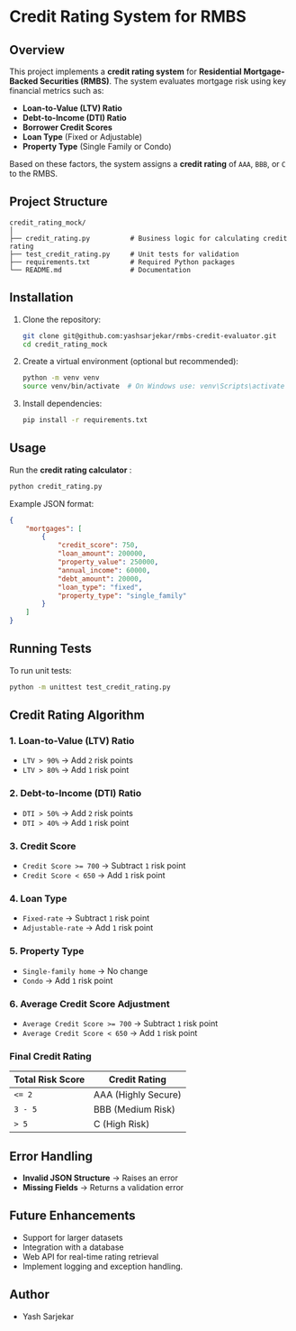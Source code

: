 # Credit Rating System for RMBS

## Overview
This project implements a **credit rating system** for **Residential Mortgage-Backed Securities (RMBS)**. The system evaluates mortgage risk using key financial metrics such as:
- **Loan-to-Value (LTV) Ratio**
- **Debt-to-Income (DTI) Ratio**
- **Borrower Credit Scores**
- **Loan Type** (Fixed or Adjustable)
- **Property Type** (Single Family or Condo)

Based on these factors, the system assigns a **credit rating** of `AAA`, `BBB`, or `C` to the RMBS.

## Project Structure
```
credit_rating_mock/
│
├── credit_rating.py          # Business logic for calculating credit rating
├── test_credit_rating.py     # Unit tests for validation
├── requirements.txt          # Required Python packages
└── README.md                 # Documentation
```

## Installation
1. Clone the repository:
   ```sh
   git clone git@github.com:yashsarjekar/rmbs-credit-evaluator.git
   cd credit_rating_mock
   ```
2. Create a virtual environment (optional but recommended):
   ```sh
   python -m venv venv
   source venv/bin/activate  # On Windows use: venv\Scripts\activate
   ```
3. Install dependencies:
   ```sh
   pip install -r requirements.txt
   ```

## Usage
Run the **credit rating calculator** :
```sh
python credit_rating.py
```
Example JSON format:
```json
{
    "mortgages": [
        {
            "credit_score": 750,
            "loan_amount": 200000,
            "property_value": 250000,
            "annual_income": 60000,
            "debt_amount": 20000,
            "loan_type": "fixed",
            "property_type": "single_family"
        }
    ]
}
```

## Running Tests
To run unit tests:
```sh
python -m unittest test_credit_rating.py
```


## Credit Rating Algorithm
### **1. Loan-to-Value (LTV) Ratio**
- `LTV > 90%` → Add `2` risk points
- `LTV > 80%` → Add `1` risk point

### **2. Debt-to-Income (DTI) Ratio**
- `DTI > 50%` → Add `2` risk points
- `DTI > 40%` → Add `1` risk point

### **3. Credit Score**
- `Credit Score >= 700` → Subtract `1` risk point
- `Credit Score < 650` → Add `1` risk point

### **4. Loan Type**
- `Fixed-rate` → Subtract `1` risk point
- `Adjustable-rate` → Add `1` risk point

### **5. Property Type**
- `Single-family home` → No change
- `Condo` → Add `1` risk point

### **6. Average Credit Score Adjustment**
- `Average Credit Score >= 700` → Subtract `1` risk point
- `Average Credit Score < 650` → Add `1` risk point

### **Final Credit Rating**
| Total Risk Score | Credit Rating |
|-----------------|--------------|
| `<= 2`         | AAA (Highly Secure) |
| `3 - 5`        | BBB (Medium Risk) |
| `> 5`          | C (High Risk) |

## Error Handling
- **Invalid JSON Structure** → Raises an error
- **Missing Fields** → Returns a validation error

## Future Enhancements
- Support for larger datasets
- Integration with a database
- Web API for real-time rating retrieval
- Implement logging and exception handling.

## Author
- Yash Sarjekar